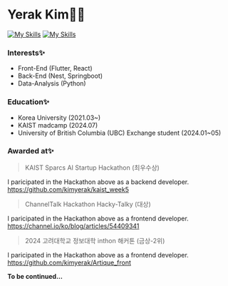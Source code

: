 # Yerak Kim👩‍💻
[![My Skills](https://skillicons.dev/icons?i=flutter,react,nest,py,aws)](https://skillicons.dev)
[![My Skills](https://skillicons.dev/icons?i=java,nodejs,figma,js,html,css,&theme=light)](https://skillicons.dev)

### Interests✨
- Front-End (Flutter, React)
- Back-End (Nest, Springboot)
- Data-Analysis (Python)

### Education✨

- Korea University (2021.03~)
- KAIST madcamp (2024.07)
- University of British Columbia (UBC) Exchange student (2024.01~05)

### Awarded at✨

> KAIST Sparcs AI Startup Hackathon (최우수상)


I paricipated in the Hackathon above as a backend developer. https://github.com/kimyerak/kaist_week5
> ChannelTalk Hackathon Hacky-Talky (대상)


I paricipated in the Hackathon above as a frontend developer. https://channel.io/ko/blog/articles/54409341
> 2024 고려대학교 정보대학 inthon 해커톤 (금상-2위)


I paricipated in the Hackathon above as a frontend developer. https://github.com/kimyerak/Artique_front



**To be continued...**
